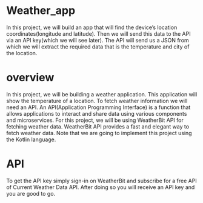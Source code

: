 # Weather_app
 In this project, we will build an app that will find the device’s location coordinates(longitude and latitude). Then we will send this data to the API via an API key(which we will see later). The API will send us a JSON from which we will extract the required data that is the temperature and city of the location.
 # overview
  In this project, we will be building a weather application. This application will show the temperature of a location. To fetch weather information we will need an API. An API(Application Programming Interface) is a function that allows applications to interact and share data using various components and microservices. For this project, we will be using WeatherBit API for fetching weather data. WeatherBit API provides a fast and elegant way to fetch weather data. Note that we are going to implement this project using the Kotlin language. 
# API
 To get the API key simply sign-in on WeatherBit and subscribe for a free API of Current Weather Data API. After doing so you will receive an API key and you are good to go.
